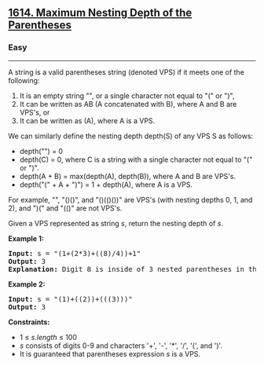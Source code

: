 <h2><a href="https://leetcode.com/problems/maximum-nesting-depth-of-the-parentheses">1614. Maximum Nesting Depth of the Parentheses</a></h2>
<h3>Easy</h3>
<hr>
<p>A string is a valid parentheses string (denoted VPS) if it meets one of the following:</p>
<ol>
<li>It is an empty string "", or a single character not equal to "(" or ")",</li>
<li>It can be written as AB (A concatenated with B), where A and B are VPS's, or</li>
<li>It can be written as (A), where A is a VPS.</li>
</ol>
<p>We can similarly define the nesting depth depth(S) of any VPS S as follows:</p>
<ul>
<li>depth("") = 0</li>
<li>depth(C) = 0, where C is a string with a single character not equal to "(" or ")".</li>
<li>depth(A + B) = max(depth(A), depth(B)), where A and B are VPS's.</li>
<li>depth("(" + A + ")") = 1 + depth(A), where A is a VPS.</li>
</ul>
<p>For example, "", "()()", and "()(()())" are VPS's (with nesting depths 0, 1, and 2), and ")(" and "(()" are not VPS's.</p>
<p>Given a VPS represented as string <em>s</em>, return the nesting depth of <em>s</em>.</p>
<p><strong>Example 1:</strong></p>
<pre>
<strong>Input:</strong> s = "(1+(2*3)+((8)/4))+1"
<strong>Output:</strong> 3
<strong>Explanation:</strong> Digit 8 is inside of 3 nested parentheses in the string.
</pre>
<p><strong>Example 2:</strong></p>
<pre>
<strong>Input:</strong> s = "(1)+((2))+(((3)))"
<strong>Output:</strong> 3
</pre>
<p><strong>Constraints:</strong></p>
<ul>
<li>1 ≤ <em>s.length</em> ≤ 100</li>
<li><em>s</em> consists of digits 0-9 and characters '+', '-', '*', '/', '(', and ')'.</li>
<li>It is guaranteed that parentheses expression <em>s</em> is a VPS.</li>
</ul>
